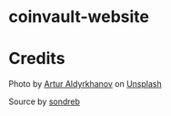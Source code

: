 # coinvault-website


# Credits

Photo by <a href="https://unsplash.com/@aldyrkhanov?utm_source=unsplash&utm_medium=referral&utm_content=creditCopyText">Artur Aldyrkhanov</a> on <a href="https://unsplash.com/?utm_source=unsplash&utm_medium=referral&utm_content=creditCopyText">Unsplash</a>

Source by [sondreb](https://github.com/sondreb)